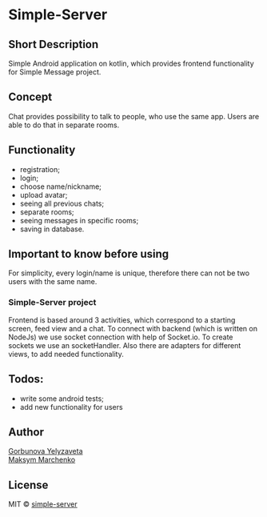 # Simple-Server
## Short Description
Simple Android application on kotlin, which provides frontend functionality for Simple Message project. 
## Concept
Chat provides possibility to talk to people, who use the same app. Users are able to do that in separate rooms.
## Functionality
* registration;
* login;
* choose name/nickname;
* upload avatar;
* seeing all previous chats;
* separate rooms;
* seeing messages in specific rooms;
* saving in database.
## Important to know before using 
For simplicity, every login/name is unique, therefore there can not be two users with the same name.
### Simple-Server project
Frontend is based around 3 activities, which correspond to a starting screen, feed view and a chat.
To connect with backend (which is written on NodeJs) we use socket connection with help of Socket.io. To create sockets we use an socketHandler.
Also there are adapters for different views, to add needed functionality.
## Todos:
* write some android tests;  
* add new functionality for users
## Author
[Gorbunova Yelyzaveta](https://github.com/lizardlynx)  
[Maksym Marchenko](https://github.com/kertnique)
## License
MIT © [simple-server](https://github.com/Simple-message/Simple-Server)


